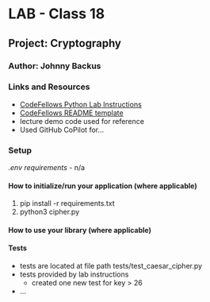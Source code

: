 # LAB - Class 18

## Project: Cryptography

### Author: Johnny Backus

### Links and Resources

- [CodeFellows Python Lab Instructions](https://codefellows.github.io/code-401-python-guide/reference/submission-instructions/labs/)
- [CodeFellows README template](https://codefellows.github.io/code-401-python-guide/reference/submission-instructions/labs/README-template.html)
- lecture demo code used for reference
- Used GitHub CoPilot for...

### Setup

*.env requirements*
    - n/a

#### How to initialize/run your application (where applicable)

1. pip install -r requirements.txt
2. python3 cipher.py

#### How to use your library (where applicable)

#### Tests

- tests are located at file path tests/test_caesar_cipher.py
- tests provided by lab instructions
  - created one new test for key > 26
- ...
